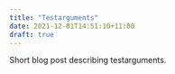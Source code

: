 ```yaml
---
title: "Testarguments"
date: 2021-12-01T14:51:10+11:00
draft: true
---
```


Short blog post describing testarguments.

